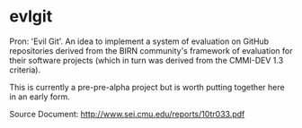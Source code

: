 evlgit
======

Pron: 'Evil Git'. An idea to implement a system of evaluation on GitHub repositories derived from the BIRN community's framework of evaluation for their software projects (which in turn was derived  from the CMMI-DEV 1.3 criteria).

This is currently a pre-pre-alpha project but is worth putting together here in an early form.

Source Document: http://www.sei.cmu.edu/reports/10tr033.pdf
